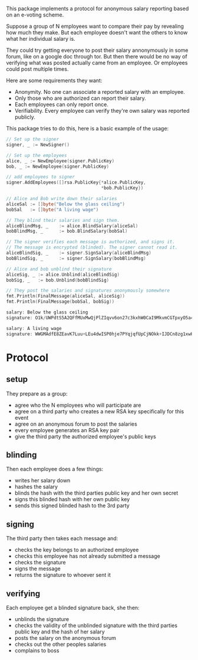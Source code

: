 This package implements a protocol for anonymous salary reporting based on an
e-voting scheme.

Suppose a group of N employees want to compare their pay by revealing how much
they make. But each employee doesn't want the others to know what her
individual salary is.

They could try getting everyone to post their salary annonymously in some forum,
like on a google doc through tor. But then there would be no way of verifying
what was posted  actually came from an employee. Or employees could post multiple
times.

Here are some requirements they want:
* Anonymity. No one can associate a reported salary with an employee.
* Only those who are authorized can report their salary.
* Each employees can only report once.
* Verifiability. Every employee can verify they're own salary was reported publicly.

This package tries to do this, here is a basic example of the usage:

```go
// Set up the signer
signer, _ := NewSigner()

// Set up the employees
alice, _ := NewEmployee(signer.PublicKey)
bob, _ := NewEmployee(signer.PublicKey)

// add employees to signer
signer.AddEmployees([]rsa.PublicKey{*alice.PublicKey,
                                    *bob.PublicKey})

// Alice and Bob write down their salaries
aliceSal := []byte("Below the glass ceiling")
bobSal   := []byte("A living wage")

// They blind their salaries and sign them.
aliceBlindMsg, _	:= alice.BlindSalary(aliceSal)
bobBlindMsg, _		:= bob.BlindSalary(bobSal)

// The signer verifies each message is authorized, and signs it.
// The message is encrypted (blinded). The signer cannot read it.
aliceBlindSig, _	:= signer.SignSalary(aliceBlindMsg)
bobBlindSig, _		:= signer.SignSalary(bobBlindMsg)

// Alice and bob unblind their signature
aliceSig, _	:= alice.Unblind(aliceBlindSig)
bobSig, _   := bob.Unblind(bobBlindSig)

// They post the salaries and signatures anonymously somewhere
fmt.Println(FinalMessage(aliceSal, aliceSig))
fmt.Println(FinalMessage(bobSal, bobSig))

salary: Below the glass ceiling
signature: O1k/UWPdtS5A2QFfMUxMwQjPlZIqvv6on27c3kxhW0CaI9MkvmCGTpxyO5a4BZP3jEzeHnvRswEAIGVMNmYZRgUg5suinE1UmPJoOma+92WICJAps50/nRzV6QjoU87zjPN8pNVohxO3zRNnkpRoH0OzDdS+BzjkmZ/GZy5/gXB6VZ9GY4Pn6JeorVG/0OpkHwVaP0PNzpWZ6hheuMpUhAywE9pXQY9F+mF1BmZJg5MOMwTgZ7rAKxnkUjg+3K4SMZ0iZ7lG5EiQOXdXAm+ra3F2Q1WlPtanVKKpPJ6ZsXSSW7s3TkOACa0lhDD5vrRnOGFinuz5QijUMEZ1E7sv2w==

salary: A living wage
signature: WWGMAdfE8ZEavK7Luu+LEu4dwISP0hje7PYqjqfUpCjNOkk+IJDCn8zg1xwHIKq0+G/WIdc5HQ94OSHNO9ARDsZOt3+93SHV0cKUqwnPP3rFsWetqOFr2yUNzD3jHC0iWH85ahROOXJnAGG8eP6AuI2NwduNSpnecJVTISe2maB2DfMeBL9Ja8zG8DJgWzbcYfJ46VbeuRFpbDGL8HuTbDsqf+pfzWieJQVJ1sNCsk8kOmdeSduPNRRxVylKYg8akil8OXbQghG9S0u4J1w/qruFiXprgLCowOXhJWcQWMu43jztSQFOjAb1so2wT/DTymGY6FCQt58w/NDXizbESg==
```

# Protocol

## setup
They prepare as a group:
* agree who the N employees who will participate are
* agree on a third party who creates a new RSA key specifically for this event
* agree on an anonymous forum to post the salaries
* every employee generates an RSA key pair
* give the third party the authorized employee's public keys

## blinding
Then each employee does a few things:
* writes her salary down
* hashes the salary
* blinds the hash with the third parties public key and her own secret
* signs this blinded hash with her own public key
* sends this signed blinded hash to the 3rd party 

## signing
The third party then takes each message and:
* checks the key belongs to an authorized employee
* checks this employee has not already submitted a message
* checks the signature
* signs the message
* returns the signature to whoever sent it

## verifying
Each employee get a blinded signature back, she then:
* unblinds the signature
* checks the validity of the unblinded signature with the third parties public key and the hash of her salary
* posts the salary on the anonymous forum
* checks out the other peoples salaries
* complains to boss
